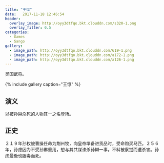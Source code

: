 ```yaml
---
title: "王惇"
date:   2017-11-18 12:46:54
header:
  overlay_image: http://oyy3dtfqo.bkt.clouddn.com/s320-1.png
  overlay_filter: 0.5
categories:
  - Games
  - Sango
gallery:
  - image_path: http://oyy3dtfqo.bkt.clouddn.com/619-1.png
  - image_path: http://oyy3dtfqo.bkt.clouddn.com/a172-1.png
  - image_path: http://oyy3dtfqo.bkt.clouddn.com/a126-1.png
---
```


吴国武将。

{% include gallery caption="王惇" %}

## 演义

以被孙綝杀死的人物其一之名登场。

## 正史

２１９年孙权被曹操任命为荆州牧，向皇帝準备进贡品时，受命购买马匹。２５６年，孙虑因为不受孙綝重用，想与其共谋诛杀孙綝一事，不料被察觉而遭杀害。孙虑最後也服毒而死。
